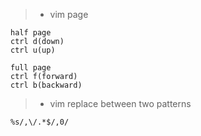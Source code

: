 > * vim page
```vim
half page
ctrl d(down)
ctrl u(up)

full page
ctrl f(forward)
ctrl b(backward)
```

> * vim replace between two patterns
```vim
%s/,\/.*$/,0/
```

